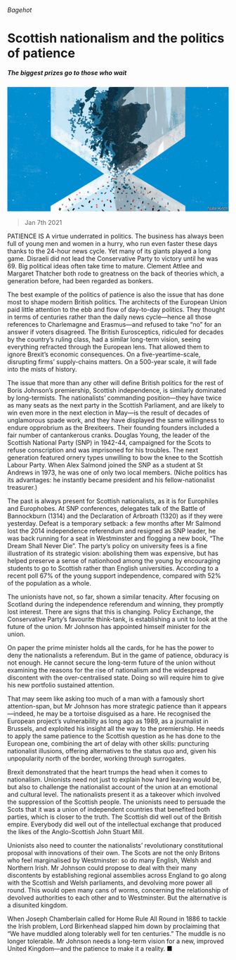 ###### Bagehot

# Scottish nationalism and the politics of patience 

##### The biggest prizes go to those who wait 

![image](images/20210109_BRD000_0.jpg) 

> Jan 7th 2021 


PATIENCE IS A virtue underrated in politics. The business has always been full of young men and women in a hurry, who run even faster these days thanks to the 24-hour news cycle. Yet many of its giants played a long game. Disraeli did not lead the Conservative Party to victory until he was 69. Big political ideas often take time to mature. Clement Attlee and Margaret Thatcher both rode to greatness on the back of theories which, a generation before, had been regarded as bonkers.


The best example of the politics of patience is also the issue that has done most to shape modern British politics. The architects of the European Union paid little attention to the ebb and flow of day-to-day politics. They thought in terms of centuries rather than the daily news cycle—hence all those references to Charlemagne and Erasmus—and refused to take “no” for an answer if voters disagreed. The British Eurosceptics, ridiculed for decades by the country’s ruling class, had a similar long-term vision, seeing everything refracted through the European lens. That allowed them to ignore Brexit’s economic consequences. On a five-yeartime-scale, disrupting firms’ supply-chains matters. On a 500-year scale, it will fade into the mists of history.



The issue that more than any other will define British politics for the rest of Boris Johnson’s premiership, Scottish independence, is similarly dominated by long-termists. The nationalists’ commanding position—they have twice as many seats as the next party in the Scottish Parliament, and are likely to win even more in the next election in May—is the result of decades of unglamorous spade work, and they have displayed the same willingness to endure opprobrium as the Brexiteers. Their founding founders included a fair number of cantankerous cranks. Douglas Young, the leader of the Scottish National Party (SNP) in 1942-44, campaigned for the Scots to refuse conscription and was imprisoned for his troubles. The next generation featured ornery types unwilling to bow the knee to the Scottish Labour Party. When Alex Salmond joined the SNP as a student at St Andrews in 1973, he was one of only two local members. (Niche politics has its advantages: he instantly became president and his fellow-nationalist treasurer.)


The past is always present for Scottish nationalists, as it is for Europhiles and Europhobes. At SNP conferences, delegates talk of the Battle of Bannockburn (1314) and the Declaration of Arbroath (1320) as if they were yesterday. Defeat is a temporary setback: a few months after Mr Salmond lost the 2014 independence referendum and resigned as SNP leader, he was back running for a seat in Westminster and flogging a new book, “The Dream Shall Never Die”. The party’s policy on university fees is a fine illustration of its strategic vision: abolishing them was expensive, but has helped preserve a sense of nationhood among the young by encouraging students to go to Scottish rather than English universities. According to a recent poll 67% of the young support independence, compared with 52% of the population as a whole.


The unionists have not, so far, shown a similar tenacity. After focusing on Scotland during the independence referendum and winning, they promptly lost interest. There are signs that this is changing. Policy Exchange, the Conservative Party’s favourite think-tank, is establishing a unit to look at the future of the union. Mr Johnson has appointed himself minister for the union.


On paper the prime minister holds all the cards, for he has the power to deny the nationalists a referendum. But in the game of patience, obduracy is not enough. He cannot secure the long-term future of the union without examining the reasons for the rise of nationalism and the widespread discontent with the over-centralised state. Doing so will require him to give his new portfolio sustained attention.


That may seem like asking too much of a man with a famously short attention-span, but Mr Johnson has more strategic patience than it appears—indeed, he may be a tortoise disguised as a hare. He recognised the European project’s vulnerability as long ago as 1989, as a journalist in Brussels, and exploited his insight all the way to the premiership. He needs to apply the same patience to the Scottish question as he has done to the European one, combining the art of delay with other skills: puncturing nationalist illusions, offering alternatives to the status quo and, given his unpopularity north of the border, working through surrogates.


Brexit demonstrated that the heart trumps the head when it comes to nationalism. Unionists need not just to explain how hard leaving would be, but also to challenge the nationalist account of the union at an emotional and cultural level. The nationalists present it as a takeover which involved the suppression of the Scottish people. The unionists need to persuade the Scots that it was a union of independent countries that benefited both parties, which is closer to the truth. The Scottish did well out of the British empire. Everybody did well out of the intellectual exchange that produced the likes of the Anglo-Scottish John Stuart Mill.


Unionists also need to counter the nationalists’ revolutionary constitutional proposal with innovations of their own. The Scots are not the only Britons who feel marginalised by Westminster: so do many English, Welsh and Northern Irish. Mr Johnson could propose to deal with their many discontents by establishing regional assemblies across England to go along with the Scottish and Welsh parliaments, and devolving more power all round. This would open many cans of worms, concerning the relationship of devolved authorities to each other and to Westminster. But the alternative is a disunited kingdom.


When Joseph Chamberlain called for Home Rule All Round in 1886 to tackle the Irish problem, Lord Birkenhead slapped him down by proclaiming that “We have muddled along tolerably well for ten centuries.” The muddle is no longer tolerable. Mr Johnson needs a long-term vision for a new, improved United Kingdom—and the patience to make it a reality. ■

